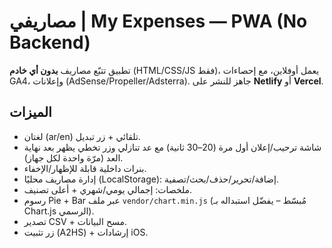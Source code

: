 # مصاريفي | My Expenses — PWA (No Backend)

تطبيق تتبّع مصاريف **بدون أي خادم** (HTML/CSS/JS فقط)، يعمل أوفلاين، مع إحصاءات GA4، وإعلانات (AdSense/Propeller/Adsterra). جاهز للنشر على **Netlify** أو **Vercel**.

## الميزات
- لغتان (ar/en) تلقائي + زر تبديل.
- شاشة ترحيب/إعلان أول مرة (20–30 ثانية) مع عد تنازلي وزر تخطي يظهر بعد نهاية العد (مرّة واحدة لكل جهاز).
- بنرات داخلية قابلة للإظهار/الإخفاء.
- إدارة مصاريف محليًا (LocalStorage): إضافة/تحرير/حذف/بحث/تصفية.
- ملخصات: إجمالي يومي/شهري + أعلى تصنيف.
- رسوم Pie + Bar عبر ملف `vendor/chart.min.js` (مُبسّط – يفضّل استبداله بـ Chart.js الرسمي).
- تصدير CSV + مسح البيانات.
- زر تثبيت (A2HS) + إرشادات iOS.
